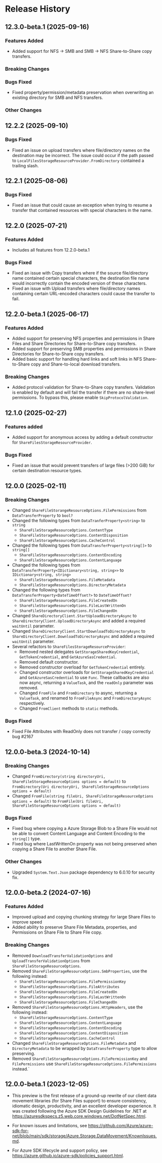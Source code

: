 # Release History

## 12.3.0-beta.1 (2025-09-16)

### Features Added
- Added support for NFS -> SMB and SMB -> NFS Share-to-Share copy transfers.

### Breaking Changes

### Bugs Fixed
- Fixed property/permission/metadata preservation when overwriting an existing directory for SMB and NFS transfers.

### Other Changes

## 12.2.2 (2025-09-10)

### Bugs Fixed
- Fixed an issue on upload transfers where file/directory names on the destination may be incorrect. The issue could occur if the path passed to `LocalFilesStorageResourceProvider.FromDirectory` contained a trailing slash.

## 12.2.1 (2025-08-06)

### Bugs Fixed
- Fixed an issue that could cause an exception when trying to resume a transfer that contained resources with special characters in the name.

## 12.2.0 (2025-07-21)

### Features Added
- Includes all features from 12.2.0-beta.1

### Bugs Fixed
- Fixed an issue with Copy transfers where if the source file/directory name contained certain special characters, the destination file name would incorrectly contain the encoded version of these characters.
- Fixed an issue with Upload transfers where file/directory names containing certain URL-encoded characters could cause the transfer to fail.

## 12.2.0-beta.1 (2025-06-17)

### Features Added
- Added support for preserving NFS properties and permissions in Share Files and Share Directories for Share-to-Share copy transfers.
- Added support for preserving SMB properties and permissions in Share Directories for Share-to-Share copy transfers.
- Added basic support for handling hard links and soft links in NFS Share-to-Share copy and Share-to-local download transfers.

### Breaking Changes
- Added protocol validation for Share-to-Share copy transfers. Validation is enabled by default and will fail the transfer if there are no share-level permissions. To bypass this, please enable `SkipProtocolValidation`.

## 12.1.0 (2025-02-27)

### Features added
- Added support for anonymous access by adding a default constructor for `ShareFilesStorageResourceProvider`.

### Bugs Fixed
- Fixed an issue that would prevent transfers of large files (>200 GiB) for certain destination resource types.

## 12.0.0 (2025-02-11)

### Breaking Changes
- Changed `ShareFileStorangeResourceOptions.FilePermissions` from `DataTransferProperty` to `bool?`
- Changed the following types from `DataTranferProperty<string>` to `string`
    - `ShareFileStorageResourceOptions.ContentType`
    - `ShareFileStorageResourceOptions.ContentDisposition`
    - `ShareFileStorageResourceOptions.CacheControl`
- Changed the following types from `DataTransferProperty<string[]>` to `string[]`
    - `ShareFileStorageResourceOptions.ContentEncoding`
    - `ShareFileStorageResourceOptions.ContentLanguage`
- Changed the following types from `DataTransferProperty<IDictionary<string, string>>` to `IDictionary<string, string>`
    - `ShareFileStorageResourceOptions.FileMetadata`
    - `ShareFileStorageResourceOptions.DirectoryMetadata`
- Changed the following types from `DataTransferProperty<DateTimeOffset?>` to `DateTimeOffset?`
    -  `ShareFileStorageResourceOptions.FileCreatedOn`
     - `ShareFileStorageResourceOptions.FileLastWrittenOn`
     - `ShareFileStorageResourceOptions.FileChangedOn`
- Changed `ShareDirectoryClient.StartUploadDirectoryAsync` to `ShareDirectoryClient.UploadDirectoryAsync` and added a required `waitUntil` parameter.
- Changed `ShareDirectoryClient.StartDownloadToDirectoryAsync` to `ShareDirectoryClient.DownloadToDirectoryAsync` and added a required `waitUntil` parameter.
- Several refactors to `ShareFilesStorageResourceProvider`:
  - Removed nested delegates `GetStorageSharedKeyCredential`, `GetTokenCredential`, and `GetAzureSasCredential`.
  - Removed default constructor.
  - Removed constructor overload for `GetTokenCredential` entirely.
  - Changed constructor overloads for `GetStorageSharedKeyCredential` and `GetAzureSasCredential` to use `Func`. These callbacks are also now async, returning a `ValueTask`, and the `readOnly` parameter was removed.
  - Changed `FromFile` and `FromDirectory` to async, returning a `ValueTask`, and renamed to `FromFileAsync` and `FromDirectoryAsync` respectively.
  - Changed `FromClient` methods to `static` methods.

### Bugs Fixed
- Fixed File Attributes with ReadOnly does not transfer / copy correctly bug #2167

## 12.0.0-beta.3 (2024-10-14)

### Breaking Changes
- Changed `FromDirectory(string directoryUri, ShareFileStorageResourceOptions options = default)` to `FromDirectory(Uri directoryUri, ShareFileStorageResourceOptions options = default)`
- Changed `FromFile(string fileUri, ShareFileStorageResourceOptions options = default)` to `FromFile(Uri fileUri, ShareFileStorageResourceOptions options = default)`

### Bugs Fixed
- Fixed bug where copying a Azure Storage Blob to a Share File would not be able to convert Content Language and Content Encoding to the `string[]` type.
- Fixed bug where LastWrittenOn property was not being preserved when copying a Share File to another Share File.

### Other Changes
- Upgraded `System.Text.Json` package dependency to 6.0.10 for security fix.

## 12.0.0-beta.2 (2024-07-16)

### Features Added
- Improved upload and copying chunking strategy for large Share Files to improve speed
- Added ability to preserve Share File Metadata, properties, and Permissions on Share File to Share File copy.

### Breaking Changes
  - Removed `DownloadTransferValidationOptions` and `UploadTransferValidationOptions` from `ShareFileStorageResourceOptions`.
  - Removed `ShareFileStorageResourceOptions.SmbProperties`, use the following instead:
      - `ShareFileStorageResourceOptions.FilePermissionKey`
      - `ShareFileStorageResourceOptions.FileAttributes`
      - `ShareFileStorageResourceOptions.FileCreatedOn`
      - `ShareFileStorageResourceOptions.FileLastWrittenOn`
      - `ShareFileStorageResourceOptions.FileChangedOn`
  - Removed `ShareFileStorageResourceOptions.HttpHeaders`, use the following instead:
      - `ShareFileStorageResourceOptions.ContentType`
      - `ShareFileStorageResourceOptions.ContentLanguage`
      - `ShareFileStorageResourceOptions.ContentEncoding`
      - `ShareFileStorageResourceOptions.ContentDisposition`
      - `ShareFileStorageResourceOptions.CacheControl`
  - Changed `ShareFileStorageResourceOptions.FileMetadata` and `DirectoryMetadata` to be wrapped by `DataTransferProperty` type to allow preserving.
  - Removed `ShareFileStorageResourceOptions.FilePermissionKey` and `FilePermissions` use `ShareFileStorageResourceOptions.FilePermissions` instead.`

## 12.0.0-beta.1 (2023-12-05)

- This preview is the first release of a ground-up rewrite of our client data movement
libraries (for Share Files support) to ensure consistency, idiomatic design, productivity, and an
excellent developer experience.  It was created following the Azure SDK Design
Guidelines for .NET at https://azuresdkspecs.z5.web.core.windows.net/DotNetSpec.html.

- For known issues and limitations, see https://github.com/Azure/azure-sdk-for-net/blob/main/sdk/storage/Azure.Storage.DataMovement/KnownIssues.md.

- For Azure SDK lifecycle and support policy, see https://azure.github.io/azure-sdk/policies_support.html.
